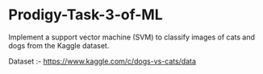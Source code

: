# Prodigy-Task-3-of-ML

Implement a support vector machine (SVM) to classify images of cats and dogs from the Kaggle dataset.

Dataset :- https://www.kaggle.com/c/dogs-vs-cats/data
